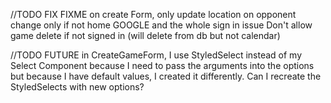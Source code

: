 //TODO FIX FIXME
on create Form, only update location on opponent change only if not home
GOOGLE and the whole sign in issue
Don't allow game delete if not signed in (will delete from db but not calendar)

//TODO FUTURE
in CreateGameForm, I use StyledSelect instead of my Select Component because I need to pass the arguments into the options but because I have default values, I created it differently. Can I recreate the StyledSelects with new options?
